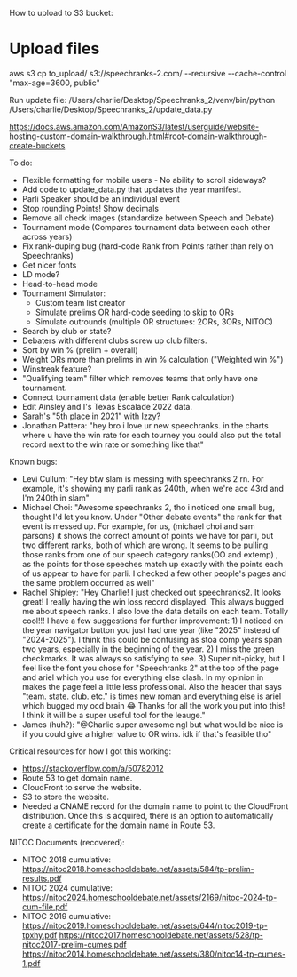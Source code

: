 How to upload to S3 bucket: 
# Upload files
aws s3 cp to_upload/ s3://speechranks-2.com/ --recursive --cache-control "max-age=3600, public"

Run update file:
/Users/charlie/Desktop/Speechranks_2/venv/bin/python /Users/charlie/Desktop/Speechranks_2/update_data.py


https://docs.aws.amazon.com/AmazonS3/latest/userguide/website-hosting-custom-domain-walkthrough.html#root-domain-walkthrough-create-buckets

To do:
 - Flexible formatting for mobile users - No ability to scroll sideways?
 - Add code to update_data.py that updates the year manifest.
 - Parli Speaker should be an individual event
 - Stop rounding Points!  Show decimals
 - Remove all check images (standardize between Speech and Debate)
 - Tournament mode (Compares tournament data between each other across years)
 - Fix rank-duping bug (hard-code Rank from Points rather than rely on Speechranks)
 - Get nicer fonts
 - LD mode?
 - Head-to-head mode
 - Tournament Simulator:
    - Custom team list creator
    - Simulate prelims OR hard-code seeding to skip to ORs
    - Simulate outrounds (multiple OR structures: 2ORs, 3ORs, NITOC)
 - Search by club or state?
 - Debaters with different clubs screw up club filters.
 - Sort by win % (prelim + overall)
 - Weight ORs more than prelims in win % calculation ("Weighted win %")
 - Winstreak feature?
 - "Qualifying team" filter which removes teams that only have one tournament.
 - Connect tournament data (enable better Rank calculation)
 - Edit Ainsley and I's Texas Escalade 2022 data.
 - Sarah's "5th place in 2021" with Izzy?
 - Jonathan Pattera: "hey bro i love ur new speechranks. in the charts where u have the win rate for each tourney you could also put the total record next to the win rate or something like that"

Known bugs:
 - Levi Cullum: "Hey btw slam is messing with speechranks 2 rn. For example, it's showing my parli rank as 240th, when we're acc 43rd and I'm 240th in slam"
 - Michael Choi: "Awesome speechranks 2, tho i noticed one small bug, thought I'd let you know. Under "Other debate events" the rank for that event is messed up. For example, for us, (michael choi and sam parsons) it shows the correct amount of points we have for parli, but two different ranks, both of which are wrong. It seems to be pulling those ranks from one of our speech category ranks(OO and extemp) , as the points for those speeches match up exactly with the points each of us appear to have for parli. I checked a few other people's pages and the same problem occurred as well"
 - Rachel Shipley: "Hey Charlie! I just checked out speechranks2. It looks great! I really having the win loss record displayed. This always bugged me about speech ranks. I also love the data details on each team. Totally cool!!! I have a few suggestions for further improvement: 1) I noticed on the year navigator button you just had one year (like "2025" instead of "2024-2025"). I think this could be confusing as stoa comp years span two years, especially in the beginning of the year. 2) I miss the green checkmarks. It was always so satisfying to see.  3) Super nit-picky, but I feel like the font you chose for "Speechranks 2" at the top of the page and ariel which you use for everything else clash. In my opinion in makes the page feel a little less professional. Also the header that says "team. state. club. etc." is times new roman and everything else is ariel which bugged my ocd brain 😂  Thanks for all the work you put into this! I think it will be a super useful tool for the leauge."
 - James (huh?): "@Charlie super awesome ngl but what would be nice is if you could give a higher value to OR wins. idk if that's feasible tho"

Critical resources for how I got this working:
 - https://stackoverflow.com/a/50782012
 - Route 53 to get domain name.
 - CloudFront to serve the website.
 - S3 to store the website.
 - Needed a CNAME record for the domain name to point to the CloudFront distribution.  Once this is acquired, there is an option to automatically create a certificate for the domain name in Route 53.


NITOC Documents (recovered):
 - NITOC 2018 cumulative: https://nitoc2018.homeschooldebate.net/assets/584/tp-prelim-results.pdf
 - NITOC 2024 cumulative: https://nitoc2024.homeschooldebate.net/assets/2169/nitoc-2024-tp-cum-file.pdf
 - NITOC 2019 cumulative: https://nitoc2019.homeschooldebate.net/assets/644/nitoc2019-tp-tpxhy.pdf
 https://nitoc2017.homeschooldebate.net/assets/528/tp-nitoc2017-prelim-cumes.pdf
 https://nitoc2014.homeschooldebate.net/assets/380/nitoc14-tp-cumes-1.pdf
 